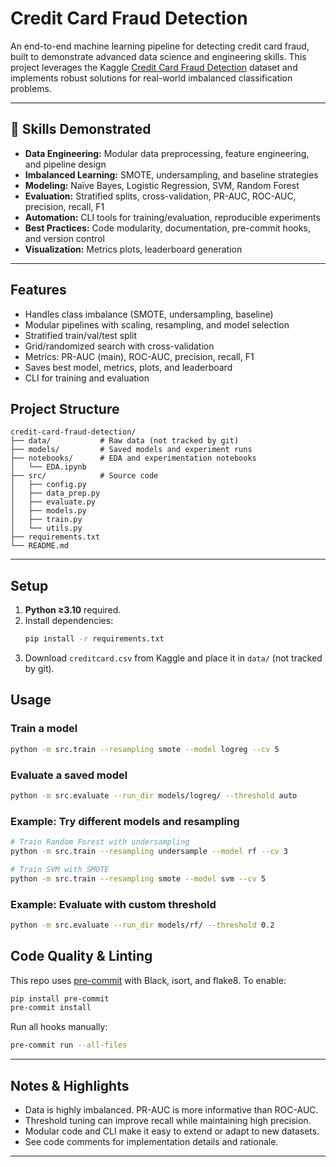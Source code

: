 
# Credit Card Fraud Detection

An end-to-end machine learning pipeline for detecting credit card fraud, built to demonstrate advanced data science and engineering skills. This project leverages the Kaggle [Credit Card Fraud Detection](https://www.kaggle.com/mlg-ulb/creditcardfraud) dataset and implements robust solutions for real-world imbalanced classification problems.

---

## 🚀 Skills Demonstrated

- **Data Engineering:** Modular data preprocessing, feature engineering, and pipeline design
- **Imbalanced Learning:** SMOTE, undersampling, and baseline strategies
- **Modeling:** Naïve Bayes, Logistic Regression, SVM, Random Forest
- **Evaluation:** Stratified splits, cross-validation, PR-AUC, ROC-AUC, precision, recall, F1
- **Automation:** CLI tools for training/evaluation, reproducible experiments
- **Best Practices:** Code modularity, documentation, pre-commit hooks, and version control
- **Visualization:** Metrics plots, leaderboard generation

---


## Features
- Handles class imbalance (SMOTE, undersampling, baseline)
- Modular pipelines with scaling, resampling, and model selection
- Stratified train/val/test split
- Grid/randomized search with cross-validation
- Metrics: PR-AUC (main), ROC-AUC, precision, recall, F1
- Saves best model, metrics, plots, and leaderboard
- CLI for training and evaluation

## Project Structure

```
credit-card-fraud-detection/
├── data/           # Raw data (not tracked by git)
├── models/         # Saved models and experiment runs
├── notebooks/      # EDA and experimentation notebooks
│   └── EDA.ipynb
├── src/            # Source code
│   ├── config.py
│   ├── data_prep.py
│   ├── evaluate.py
│   ├── models.py
│   ├── train.py
│   └── utils.py
├── requirements.txt
└── README.md
```

---


## Setup
1. **Python ≥3.10** required.
2. Install dependencies:
   ```bash
   pip install -r requirements.txt
   ```
3. Download `creditcard.csv` from Kaggle and place it in `data/` (not tracked by git).


## Usage

### Train a model
```bash
python -m src.train --resampling smote --model logreg --cv 5
```

### Evaluate a saved model
```bash
python -m src.evaluate --run_dir models/logreg/ --threshold auto
```

### Example: Try different models and resampling
```bash
# Train Random Forest with undersampling
python -m src.train --resampling undersample --model rf --cv 3

# Train SVM with SMOTE
python -m src.train --resampling smote --model svm --cv 5
```

### Example: Evaluate with custom threshold
```bash
python -m src.evaluate --run_dir models/rf/ --threshold 0.2
```


## Code Quality & Linting

This repo uses [pre-commit](https://pre-commit.com/) with Black, isort, and flake8. To enable:

```bash
pip install pre-commit
pre-commit install
```

Run all hooks manually:
```bash
pre-commit run --all-files
```


---

## Notes & Highlights
- Data is highly imbalanced. PR-AUC is more informative than ROC-AUC.
- Threshold tuning can improve recall while maintaining high precision.
- Modular code and CLI make it easy to extend or adapt to new datasets.
- See code comments for implementation details and rationale.

---
